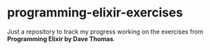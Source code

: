 # programming-elixir-exercises
Just a repository to track my progress working on the exercises from **Programming Elixir by Dave Thomas**.

